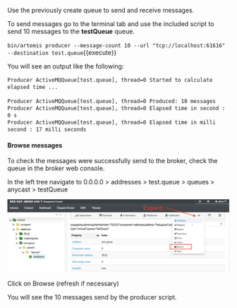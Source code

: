 Use the previously create queue to send and receive messages.

To send messages go to the terminal tab and use the included script to send 10 messages to the **testQueue** queue.

`bin/artemis producer --message-count 10 --url "tcp://localhost:61616" --destination test.queue`{{execute}}

You will see an output like the following:

```
Producer ActiveMQQueue[test.queue], thread=0 Started to calculate elapsed time ...           

Producer ActiveMQQueue[test.queue], thread=0 Produced: 10 messages                           
Producer ActiveMQQueue[test.queue], thread=0 Elapsed time in second : 0 s                    
Producer ActiveMQQueue[test.queue], thread=0 Elapsed time in milli second : 17 milli seconds
```

#### Browse messages

To check the messages were successfully send to the broker, check the queue in the broker web console.

In the left tree navigate to 0.0.0.0 > addresses > test.queue > queues > anycast > testQueue

![browse-queue](../../assets/02-browse-queue.png)

Click on Browse (refresh if necessary)

You will see the 10 messages send by the producer script.